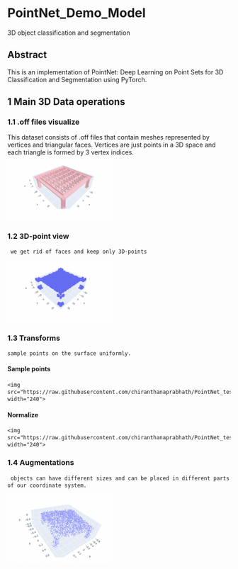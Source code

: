 # PointNet_Demo_Model
3D object classification and segmentation 
## Abstract
This is an implementation of PointNet: Deep Learning on Point Sets for 3D Classification and Segmentation using PyTorch.

## 1 Main 3D Data operations


   ### 1.1 .off files visualize

   This dataset consists of .off files that contain meshes represented by vertices and triangular faces. Vertices are just points in a 3D space and each triangle is formed by 3 vertex indices.
   <img src="https://raw.githubusercontent.com/chiranthanaprabhath/PointNet_test/main/visualize_with_face.png" width="240">
    
   ### 1.2 3D-point view
   
     we get rid of faces and keep only 3D-points

   <img src="https://raw.githubusercontent.com/chiranthanaprabhath/PointNet_test/main/visualize_without_faces.png" width="240">
   
   ### 1.3 Transforms

    sample points on the surface uniformly.
   #### Sample points
    <img src="https://raw.githubusercontent.com/chiranthanaprabhath/PointNet_test/main/Transforms.png" width="240">
    
   #### Normalize
    <img src="https://raw.githubusercontent.com/chiranthanaprabhath/PointNet_test/main/Normalize.png" width="240">
    
   ### 1.4 Augmentations
   
     objects can have different sizes and can be placed in different parts of our coordinate system.
     
   <img src="https://raw.githubusercontent.com/chiranthanaprabhath/PointNet_test/main/Augmentations.png" width="240">
   

   
